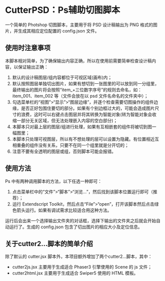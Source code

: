 # CutterPSD：Ps辅助切图脚本

一个简单的 Photshop 切图脚本，主要用于将 PSD 设计稿输出为 PNG 格式的图片，并生成其相应定位配置的 config.json 文件。


## 使用时注意事项

本脚本相对简单，为了确保输出内容正确，所以在使用前需要简单检查设计稿内容，以保证输出正确：

1. 默认的设计稿图层/组内容都位于可视区域(画布)内；
2. 默认按照图层单独切出图片，如果有想切到一张图里的可以放到同一分组里，最终输出的图片将会按照“item_+三位数字序号”的规则去命名，如：item_001、item_002 等（文件会放在以 psd 文件名命名的文件夹中）；
3. 勾选菜单栏的“视图”>“显示”>“图层边缘”，并逐个检查需要切图操作的组件边缘，是否正好包围住要切的部分。如果有个别边框过大的，可能会造成图片尺寸的浪费，这时可以右键点击图层并将其转换为智能对象(转为智能对象会收缩一部分无关区域，但无法处理嵌入内容的空白部分)；
4. 本脚本只对最上层的图层/组进行处理，如果有互相嵌套的组件将被切到图一幅图里；
5. 本脚本只处理可视图层，所以有不想处理的层可以设置为隐藏。有位置相近互相重叠的组件没有关系，只要不在同一个组里就是分开切的；
6. 注意不要有全透明的图层或组，否则脚本可能会报错。


## 使用方法

Ps 中有两种调用脚本的方法，以下任选一种即可：
1. 点击菜单栏中的“文件”>“脚本”>“浏览...”，然后找到该脚本位置运行即可（推荐）；
2. 运行 Extendscript Toolkit，然后点击“File”>“open”，打开该脚本然后点击绿色箭头运行。如果有调试需求比较适合用这种方法。

运行后会出来一个选择输出文件夹的对话框，选择下输出的文件夹之后就会开始自动运行了。生成的 config.json 包含了切出图片的相应大小及定位信息。


## 关于cutter2...脚本的简单介绍

除了默认的 cutter.jsx 脚本外，本项目额外增加了两个cutter2...脚本，其中：
   - cutter2js.jsx 主要用于生成适合 Phaser3 引擎使用的 Scene 的 js 文件；
   - cutter2html.jsx 主要用于生成适合 Swiper5 使用的 HTML 模板。
